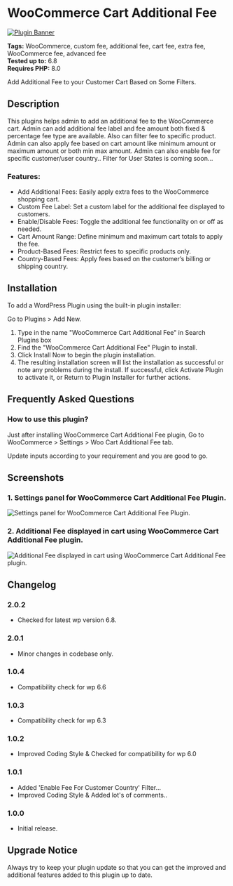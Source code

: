 # WooCommerce Cart Additional Fee

[![Plugin Banner](https://ps.w.org/woo-cart-additional-fee/assets/banner-772x250.png)](https://wordpress.org/plugins/woo-cart-additional-fee/)

**Tags:** WooCommerce, custom fee, additional fee, cart fee, extra fee, WooCommerce fee, advanced fee \
**Tested up to:** 6.8 \
**Requires PHP:** 8.0

Add Additional Fee to your Customer Cart Based on Some Filters.

## Description

This plugins helps admin to add an additional fee to the WooCommerce cart. Admin can add additional fee label and fee amount both fixed & percentage fee type are available. Also can filter fee to specific product. Admin can also apply fee based on cart amount like minimum amount or maximum amount or both min max amount. Admin can also enable fee for specific customer/user country.. Filter for User States is coming soon...

### Features:

- Add Additional Fees: Easily apply extra fees to the WooCommerce shopping cart.
- Custom Fee Label: Set a custom label for the additional fee displayed to customers.
- Enable/Disable Fees: Toggle the additional fee functionality on or off as needed.
- Cart Amount Range: Define minimum and maximum cart totals to apply the fee.
- Product-Based Fees: Restrict fees to specific products only.
- Country-Based Fees: Apply fees based on the customer’s billing or shipping country.

## Installation

To add a WordPress Plugin using the built-in plugin installer:

Go to Plugins > Add New.

1. Type in the name "WooCommerce Cart Additional Fee" in Search Plugins box
2. Find the "WooCommerce Cart Additional Fee" Plugin to install.
3. Click Install Now to begin the plugin installation.
4. The resulting installation screen will list the installation as successful or note any problems during the install.
If successful, click Activate Plugin to activate it, or Return to Plugin Installer for further actions.

## Frequently Asked Questions

### How to use this plugin?

Just after installing WooCommerce Cart Additional Fee plugin, Go to WooCommerce > Settings > Woo Cart Additional Fee tab.

Update inputs according to your requirement and you are good to go.

## Screenshots

### 1. Settings panel for WooCommerce Cart Additional Fee Plugin.

![Settings panel for WooCommerce Cart Additional Fee Plugin.](https://ps.w.org/woo-cart-additional-fee/assets/screenshot-1.png)

### 2. Additional Fee displayed in cart using WooCommerce Cart Additional Fee plugin.

![Additional Fee displayed in cart using WooCommerce Cart Additional Fee plugin.](https://ps.w.org/woo-cart-additional-fee/assets/screenshot-2.png)

## Changelog

### 2.0.2
- Checked for latest wp version 6.8.

### 2.0.1
- Minor changes in codebase only.

### 1.0.4
- Compatibility check for wp 6.6

### 1.0.3
- Compatibility check for wp 6.3

### 1.0.2
- Improved Coding Style & Checked for compatibility for wp 6.0

### 1.0.1
- Added 'Enable Fee For Customer Country' Filter...
- Improved Coding Style & Added lot's of comments..

### 1.0.0
- Initial release.

## Upgrade Notice

Always try to keep your plugin update so that you can get the improved and additional features added to this plugin up to date.